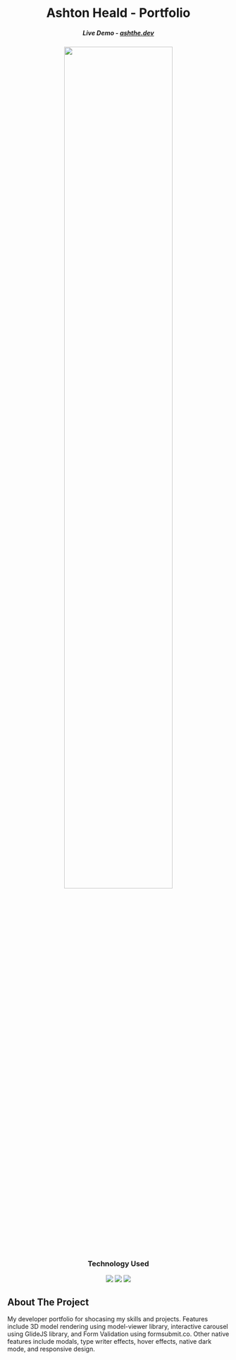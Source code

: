 <h1 align="center"> Ashton Heald - Portfolio </h1>
<h5 align="center">Live Demo - <a href="https://www.ashthe.dev/">ashthe.dev</a></h5>

<p align="center">
<img width="70%" src="https://raw.githubusercontent.com/AshtonHeald/Portfolio/main/assets/img/meta-card.webp">
<p/>

<h3 align="center">Technology Used</h3>
<p align='center'>

  <img src='https://img.shields.io/badge/php-%23777BB4.svg?style=for-the-badge&logo=php&logoColor=white' />
  <img src='https://img.shields.io/badge/SASS-hotpink.svg?style=for-the-badge&logo=SASS&logoColor=white' />
  <img src='https://img.shields.io/badge/javascript-%23323330.svg?style=for-the-badge&logo=javascript&logoColor=%23F7DF1E' />
</p>

<!-- ABOUT THE PROJECT -->
<h2>About The Project</h2>

<p> 
My developer portfolio for shocasing my skills and projects. Features include 3D model rendering using model-viewer library, interactive carousel using GlideJS library, and Form Validation using formsubmit.co. Other native features include modals, type writer effects, hover effects, native dark mode, and responsive design.
